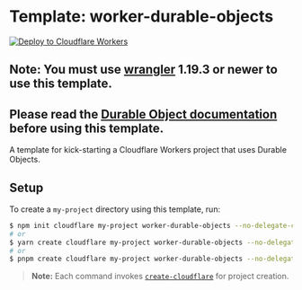 # Template: worker-durable-objects

[![Deploy to Cloudflare Workers](https://deploy.workers.cloudflare.com/button)](https://deploy.workers.cloudflare.com/?url=https://github.com/cloudflare/templates/tree/main/worker-durable-objects)

## Note: You must use [wrangler](https://developers.cloudflare.com/workers/cli-wrangler/install-update) 1.19.3 or newer to use this template.

## Please read the [Durable Object documentation](https://developers.cloudflare.com/workers/learning/using-durable-objects) before using this template.

A template for kick-starting a Cloudflare Workers project that uses Durable Objects.

## Setup

To create a `my-project` directory using this template, run:

```sh
$ npm init cloudflare my-project worker-durable-objects --no-delegate-c3
# or
$ yarn create cloudflare my-project worker-durable-objects --no-delegate-c3
# or
$ pnpm create cloudflare my-project worker-durable-objects --no-delegate-c3
```

> **Note:** Each command invokes [`create-cloudflare`](https://www.npmjs.com/package/create-cloudflare) for project creation.
